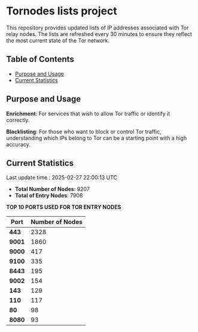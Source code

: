 # Tornodes lists project

This repository provides updated lists of IP addresses associated with Tor relay nodes. The lists are refreshed every 30 minutes to ensure they reflect the most current state of the Tor network.

## Table of Contents

- [Purpose and Usage](#purpose-and-usage)
- [Current Statistics](#current-statistics)


## Purpose and Usage

**Enrichment**: For services that wish to allow Tor traffic or identify it correctly.

**Blacklisting**: For those who want to block or control Tor traffic, understanding which IPs belong to Tor can be a starting point with a high accuracy.

## Current Statistics

Last update time : 2025-02-27 22:00:13 UTC

- **Total Number of Nodes**: 9207
- **Total of Entry Nodes**: 7908

**TOP 10 PORTS USED FOR TOR ENTRY NODES**

| **Port** | **Number of Nodes** |
|------|-----------------|
| **443**   | 2328  |
| **9001**   | 1860  |
| **9000**   | 417  |
| **9100**   | 335  |
| **8443**   | 195  |
| **9002**   | 154  |
| **143**   | 129  |
| **110**   | 117  |
| **80**   | 98  |
| **8080**   | 93  |

